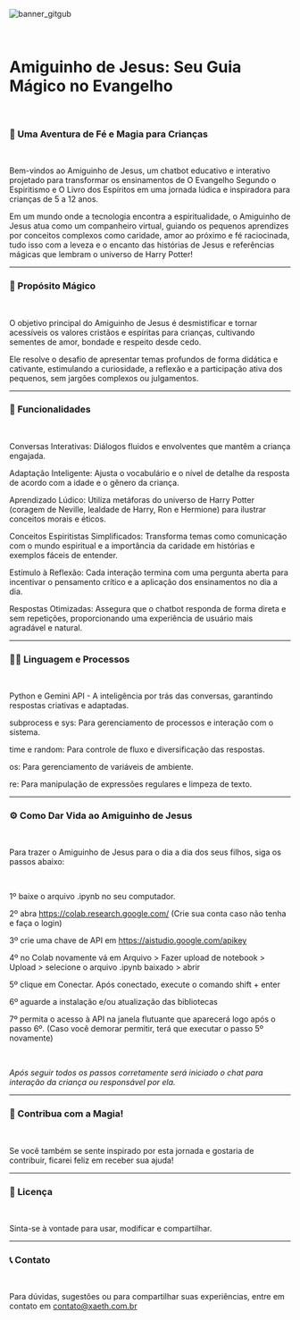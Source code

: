 ![banner_gitgub](https://github.com/user-attachments/assets/de03d6a6-8511-4761-8b72-7e40ab0e022c)

</br>

#  Amiguinho de Jesus: Seu Guia Mágico no Evangelho

</br>

###  🌟 Uma Aventura de Fé e Magia para Crianças

</br>

Bem-vindos ao Amiguinho de Jesus, um chatbot educativo e interativo projetado para transformar os ensinamentos de O Evangelho Segundo o Espiritismo e O Livro dos Espíritos em uma jornada lúdica e inspiradora para crianças de 5 a 12 anos.

Em um mundo onde a tecnologia encontra a espiritualidade, o Amiguinho de Jesus atua como um companheiro virtual, guiando os pequenos aprendizes por conceitos complexos como caridade, amor ao próximo e fé raciocinada, tudo isso com a leveza e o encanto das histórias de Jesus e referências mágicas que lembram o universo de Harry Potter!

--- 

###  🎯 Propósito Mágico

</br>

O objetivo principal do Amiguinho de Jesus é desmistificar e tornar acessíveis os valores cristãos e espíritas para crianças, cultivando sementes de amor, bondade e respeito desde cedo.

Ele resolve o desafio de apresentar temas profundos de forma didática e cativante, estimulando a curiosidade, a reflexão e a participação ativa dos pequenos, sem jargões complexos ou julgamentos.

---

###  🚀 Funcionalidades

</br>

Conversas Interativas: Diálogos fluidos e envolventes que mantêm a criança engajada.

Adaptação Inteligente: Ajusta o vocabulário e o nível de detalhe da resposta de acordo com a idade e o gênero da criança.

Aprendizado Lúdico: Utiliza metáforas do universo de Harry Potter (coragem de Neville, lealdade de Harry, Ron e Hermione) para ilustrar conceitos morais e éticos.

Conceitos Espiritistas Simplificados: Transforma temas como comunicação com o mundo espiritual e a importância da caridade em histórias e exemplos fáceis de entender.

Estímulo à Reflexão: Cada interação termina com uma pergunta aberta para incentivar o pensamento crítico e a aplicação dos ensinamentos no dia a dia.

Respostas Otimizadas: Assegura que o chatbot responda de forma direta e sem repetições, proporcionando uma experiência de usuário mais agradável e natural.

---

###  🧙‍♀️ Linguagem e Processos

</br>

Python e Gemini API - A inteligência por trás das conversas, garantindo respostas criativas e adaptadas.

subprocess e sys: Para gerenciamento de processos e interação com o sistema.

time e random: Para controle de fluxo e diversificação das respostas.

os: Para gerenciamento de variáveis de ambiente.

re: Para manipulação de expressões regulares e limpeza de texto.

---

###  ⚙️ Como Dar Vida ao Amiguinho de Jesus

</br>

Para trazer o Amiguinho de Jesus para o dia a dia dos seus filhos, siga os passos abaixo:

</br>

1º baixe o arquivo .ipynb no seu computador.

2º abra https://colab.research.google.com/ (Crie sua conta caso não tenha e faça o login)

3º crie uma chave de API em https://aistudio.google.com/apikey

4º no Colab novamente vá em Arquivo > Fazer upload de notebook > Upload > selecione o arquivo .ipynb baixado > abrir

5º clique em Conectar. Após conectado, execute o comando shift + enter

6º aguarde a instalação e/ou atualização das bibliotecas

7º permita o acesso à API na janela flutuante que aparecerá logo após o passo 6º. (Caso você demorar permitir, terá que executar o passo 5º novamente)

</br>

*Após seguir todos os passos corretamente será iniciado o chat para interação da criança ou responsável por ela.*

---

###  🤝 Contribua com a Magia!

</br>

Se você também se sente inspirado por esta jornada e gostaria de contribuir, ficarei feliz em receber sua ajuda!

---

###  📄 Licença

</br>

Sinta-se à vontade para usar, modificar e compartilhar.

---

###  📞 Contato

</br>

Para dúvidas, sugestões ou para compartilhar suas experiências, entre em contato em contato@xaeth.com.br

